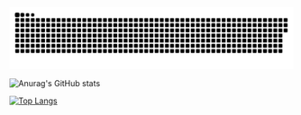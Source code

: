 <a href=#><img src="contributions.svg"></a>

![Anurag's GitHub stats](https://github-readme-stats.vercel.app/api?username=ShuXCoding&show_icons=true&theme=synthwave)


[![Top Langs](https://github-readme-stats.vercel.app/api/top-langs/?username=ShuXCoding&layout=compact)](https://github.com/anuraghazra/github-readme-stats)
